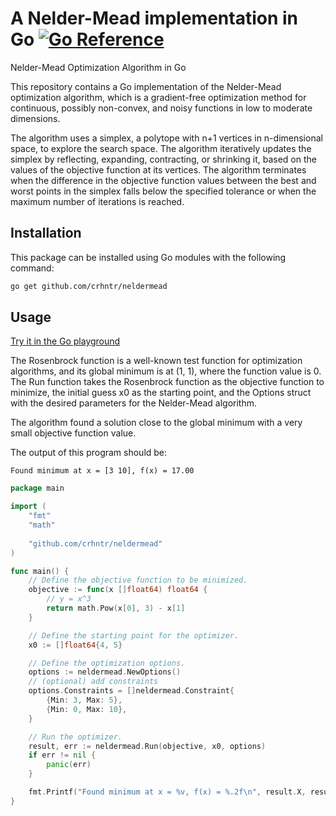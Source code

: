 # A Nelder-Mead implementation in Go [![Go Reference](https://pkg.go.dev/badge/github.com/crhntr/neldermead.svg)](https://pkg.go.dev/github.com/crhntr/neldermead)

Nelder-Mead Optimization Algorithm in Go

This repository contains a Go implementation of the Nelder-Mead optimization algorithm, which is a gradient-free
optimization method for continuous, possibly non-convex, and noisy functions in low to moderate dimensions.

The algorithm uses a simplex, a polytope with n+1 vertices in n-dimensional space, to explore the search space. The
algorithm iteratively updates the simplex by reflecting, expanding, contracting, or shrinking it, based on the values of
the objective function at its vertices. The algorithm terminates when the difference in the objective function values
between the best and worst points in the simplex falls below the specified tolerance or when the maximum number of
iterations is reached.

## Installation

This package can be installed using Go modules with the following command:

```sh
go get github.com/crhntr/neldermead
```

## Usage

[Try it in the Go playground](https://go.dev/play/p/iLh2VgurPnf)

The Rosenbrock function is a well-known test function for optimization algorithms, and its global minimum is at (1, 1),
where the function value is 0. The Run function takes the Rosenbrock function as the objective function to minimize, the
initial guess x0 as the starting point, and the Options struct with the desired parameters for the Nelder-Mead algorithm.

The algorithm found a solution close to the global minimum with a very small objective function value.

The output of this program should be:

```
Found minimum at x = [3 10], f(x) = 17.00
```

```go
package main

import (
	"fmt"
	"math"
	
	"github.com/crhntr/neldermead"
)

func main() {
	// Define the objective function to be minimized.
	objective := func(x []float64) float64 {
		// y = x^3
		return math.Pow(x[0], 3) - x[1]
	}

	// Define the starting point for the optimizer.
	x0 := []float64{4, 5}

	// Define the optimization options.
	options := neldermead.NewOptions()
	// (optional) add constraints
	options.Constraints = []neldermead.Constraint{
		{Min: 3, Max: 5},
		{Min: 0, Max: 10},
	}

	// Run the optimizer.
	result, err := neldermead.Run(objective, x0, options)
	if err != nil {
		panic(err)
	}

	fmt.Printf("Found minimum at x = %v, f(x) = %.2f\n", result.X, result.F)
}
```
